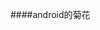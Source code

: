 ####android的菊花
[](https://github.com/yudapiandroid/DapiViews/blob/master/images/Screenshot_20180106-005153.png)